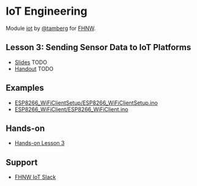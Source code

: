 # IoT Engineering
Module [iot](https://www.fhnw.ch/de/studium/module/9280188) by [@tamberg](https://twitter.com/tamberg) for [FHNW](https://www.fhnw.ch/).

## Lesson 3: Sending Sensor Data to IoT Platforms
- [Slides](http://www.tamberg.org/fhnw/2019/IoT03SensorDataPlatforms.pdf) TODO
- [Handout](http://www.tamberg.org/fhnw/2019/IoT03SensorDataPlatformsHandout.pdf) TODO

## Examples
- [ESP8266_WiFiClientSetup/ESP8266_WiFiClientSetup.ino](ESP8266_WiFiClientSetup.ino)
- [ESP8266_WiFiClient/ESP8266_WiFiClient.ino](ESP8266_WiFiClient.ino)

## Hands-on
- [Hands-on Lesson 3](../../../../fhnw-iot-work-03/blob/master/README.md)

## Support
- [FHNW IoT Slack](https://fhnw-iot.slack.com/)
